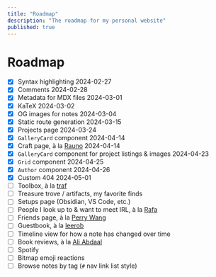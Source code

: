 ```yaml
---
title: "Roadmap"
description: "The roadmap for my personal website"
published: true
---
```


# Roadmap

- [x] Syntax highlighting
  <Comment type="inline">2024-02-27</Comment>
- [x] Comments
  <Comment type="inline">2024-02-28</Comment>
- [x] Metadata for MDX files
  <Comment type="inline">2024-03-01</Comment>
- [x] KaTeX
  <Comment type="inline">2024-03-02</Comment>
- [x] OG images for notes
  <Comment type="inline">2024-03-04</Comment>
- [x] Static route generation
  <Comment type="inline">2024-03-15</Comment>
- [x] Projects page
  <Comment type="inline">2024-03-24</Comment>
- [x] `GalleryCard` component
  <Comment type="inline">2024-04-14</Comment>
- [x] Craft page, à la [Rauno](https://rauno.me/craft)
  <Comment type="inline">2024-04-14</Comment>
- [x] `GalleryCard` component for project listings & images
  <Comment type="inline">2024-04-23</Comment>
- [x] `Grid` component
  <Comment type="inline">2024-04-25</Comment>
- [x] `Author` component
  <Comment type="inline">2024-04-26</Comment>
- [x] Custom 404
  <Comment type="inline">2024-05-01</Comment>
- [ ] Toolbox, à la [traf](https://tr.af/stack)
- [ ] Treasure trove / artifacts, my favorite finds
- [ ] Setups page (Obsidian, VS Code, etc.)
- [ ] People I look up to & want to meet IRL, à la [Rafa](https://rafa.design/)
- [ ] Friends page, à la [Perry Wang](https://www.perryw.ca/info)
- [ ] Guestbook, à la [leerob](https://leerob.io/guestbook)
- [ ] Timeline view for how a note has changed over time
- [ ] Book reviews, à la [Ali Abdaal](https://aliabdaal.com/book-notes/)
- [ ] Spotify
- [ ] Bitmap emoji reactions
- [ ] Browse notes by tag (`#` nav link list style)
